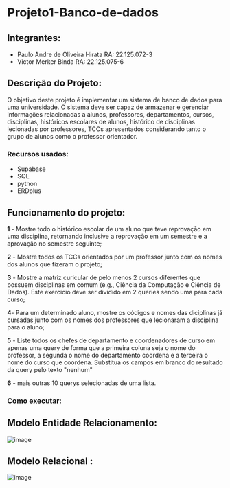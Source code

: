 # Projeto1-Banco-de-dados

## Integrantes:
-  Paulo Andre de Oliveira Hirata RA: 22.125.072-3
-  Victor Merker Binda RA: 22.125.075-6

## Descrição do Projeto:
O objetivo deste projeto é implementar um sistema de banco de dados para uma universidade. O sistema deve ser capaz de armazenar e gerenciar informações relacionadas a alunos, professores, departamentos, cursos, disciplinas, históricos escolares de alunos, histórico de disciplinas lecionadas por professores, TCCs apresentados considerando tanto o grupo de alunos como o professor orientador.

### Recursos usados:
- Supabase
- SQL
- python
- ERDplus

## Funcionamento do projeto:
**1** - Mostre todo o histórico escolar de um aluno que teve reprovação em uma disciplina, retornando inclusive a reprovação em um semestre e a aprovação no semestre seguinte;

**2** - Mostre todos os TCCs orientados por um professor junto com os nomes dos alunos que fizeram o projeto;

**3** - Mostre a matriz curicular de pelo menos 2 cursos diferentes que possuem disciplinas em comum (e.g., Ciência da Computação e Ciência de Dados). Este exercício deve ser dividido em 2 queries sendo uma para cada curso;

**4**- Para um determinado aluno, mostre os códigos e nomes das diciplinas já cursadas junto com os nomes dos professores que lecionaram a disciplina para o aluno;

**5** - Liste todos os chefes de departamento e coordenadores de curso em apenas uma query de forma que a primeira coluna seja o nome do professor, a segunda o nome do departamento coordena e a terceira o nome do curso que coordena. Substitua os campos em branco do 
resultado da query pelo texto "nenhum"

**6** - mais outras 10 querys selecionadas de uma lista.

### Como executar:


##  Modelo Entidade Relacionamento:
![image](https://github.com/user-attachments/assets/7f737c81-f79c-4d0a-a186-4d801beeaa9e)


##  Modelo Relacional :
![image](https://github.com/user-attachments/assets/64178ba5-f44d-4180-b06c-e7a420d2d982)



